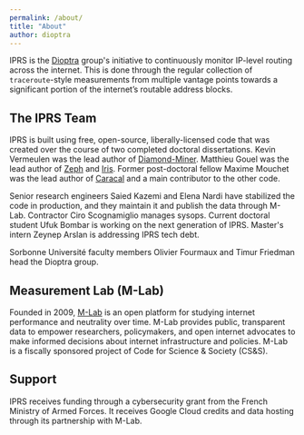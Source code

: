 ```yaml
---
permalink: /about/
title: "About"
author: dioptra
---
```


IPRS is the [Dioptra](https://dioptra.io) group's initiative to continuously monitor IP-level routing across the internet. 
This is done through the regular collection of `traceroute`-style measurements from multiple vantage points towards a significant portion of the internet’s routable address blocks.

## The IPRS Team

IPRS is built using free, open-source, liberally-licensed code that was created over the course of two completed doctoral dissertations. 
Kevin Vermeulen was the lead author of [Diamond-Miner](https://github.com/dioptra-io/diamond-miner). 
Matthieu Gouel was the lead author of [Zeph](https://github.com/dioptra-io/zeph) and [Iris](https://github.com/dioptra-io/iris). 
Former post-doctoral fellow Maxime Mouchet was the lead author of [Caracal](https://github.com/dioptra-io/caracal) and a main contributor to the other code.

Senior research engineers Saied Kazemi and Elena Nardi have stabilized the code in production, and they maintain it and publish the data through M-Lab.
Contractor Ciro Scognamiglio manages sysops.
Current doctoral student Ufuk Bombar is working on the next generation of IPRS.
Master's intern Zeynep Arslan is addressing IPRS tech debt.

Sorbonne Université faculty members Olivier Fourmaux and Timur Friedman head the Dioptra group.

## Measurement Lab (M-Lab)

Founded in 2009, [M-Lab](https://www.measurementlab.net/) is an open platform for studying internet performance and neutrality over time.
M-Lab provides public, transparent data to empower researchers, policymakers, and open internet advocates to make informed decisions about internet infrastructure and policies. 
M-Lab is a fiscally sponsored project of Code for Science & Society (CS&S).

## Support

 IPRS receives funding through a cybersecurity grant from the French Ministry of Armed Forces. 
 It receives Google Cloud credits and data hosting through its partnership with M-Lab.
